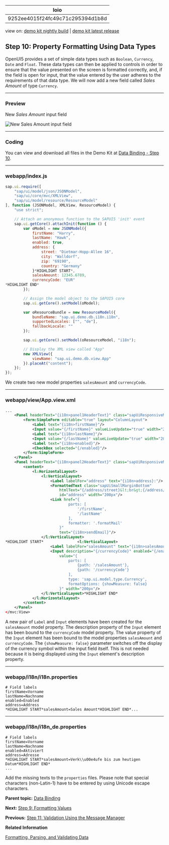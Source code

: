 <!-- loio9252ee4015f24fc49c71c295394d1b8d -->

| loio |
| -----|
| 9252ee4015f24fc49c71c295394d1b8d |

<div id="loio">

view on: [demo kit nightly build](https://openui5nightly.hana.ondemand.com/#/topic/9252ee4015f24fc49c71c295394d1b8d) | [demo kit latest release](https://openui5.hana.ondemand.com/#/topic/9252ee4015f24fc49c71c295394d1b8d)</div>

## Step 10: Property Formatting Using Data Types

OpenUI5 provides a set of simple data types such as `Boolean`, `Currency`, `Date` and `Float`. These data types can then be applied to controls in order to ensure that the value presented on the screen is formatted correctly, and, if the field is open for input, that the value entered by the user adheres to the requirements of that data type. We will now add a new field called *Sales Amount* of type `Currency`.

***

### Preview

   
  
<a name="loio9252ee4015f24fc49c71c295394d1b8d__fig_r1j_pst_mr"/>New *Sales Amount* input field

 ![](loiod15f8bc61efe47d9af2afdeea943cd9c_HiRes.png "New Sales Amount input field ") 

***

### Coding

You can view and download all files in the Demo Kit at [Data Binding - Step 10](https://openui5.hana.ondemand.com/explored.html#/sample/sap.ui.core.tutorial.databinding.10/preview).

***

### webapp/index.js

``` js
sap.ui.require([
	"sap/ui/model/json/JSONModel",
	"sap/ui/core/mvc/XMLView",
	"sap/ui/model/resource/ResourceModel"
], function (JSONModel, XMLView, ResourceModel) {
	"use strict";

	// Attach an anonymous function to the SAPUI5 'init' event
	sap.ui.getCore().attachInit(function () {
		var oModel = new JSONModel({
			firstName: "Harry",
			lastName: "Hawk",
			enabled: true,
			address: {
				street: "Dietmar-Hopp-Allee 16",
				city: "Walldorf",
				zip: "69190",
				country: "Germany"
			}*HIGHLIGHT START*,
			salesAmount: 12345.6789,
			currencyCode: "EUR"
*HIGHLIGHT END*
		});

		// Assign the model object to the SAPUI5 core
		sap.ui.getCore().setModel(oModel);

		var oResourceBundle = new ResourceModel({
			bundleName: "sap.ui.demo.db.i18n.i18n",
			supportedLocales: ["", "de"],
			fallbackLocale: ""
		});

		sap.ui.getCore().setModel(oResourceModel, "i18n");

		// Display the XML view called "App"
		new XMLView({
			viewName: "sap.ui.demo.db.view.App"
		}).placeAt("content");
	});
});

```

We create two new model properties `salesAmount` and `currencyCode`.

***

### webapp/view/App.view.xml

``` xml
...
	<Panel headerText="{i18n>panel1HeaderText}" class="sapUiResponsiveMargin" width="auto">
		<form:SimpleForm editable="true" layout="ColumnLayout">
			<Label text="{i18n>firstName}"/>
			<Input value="{/firstName}" valueLiveUpdate="true" width="200px" enabled="{/enabled}"/>
			<Label text="{i18n>lastName}"/>
			<Input value="{/lastName}" valueLiveUpdate="true" width="200px" enabled="{/enabled}"/>
			<Label text="{i18n>enabled}"/>
			<CheckBox selected="{/enabled}"/>
		</form:SimpleForm>
	</Panel>
	<Panel headerText="{i18n>panel2HeaderText}" class="sapUiResponsiveMargin" width="auto">
		<content>
			<l:HorizontalLayout>
				<l:VerticalLayout>
					<Label labelFor="address" text="{i18n>address}:"/>
					<FormattedText class="sapUiSmallMarginBottom"
						htmlText="{/address/street}&lt;br&gt;{/address/zip} {/address/city}&lt;br&gt;{/address/country}"
						id="address" width="200px"/>
					<Link href="{
							parts: [
								'/firstName',
								'/lastName'
							],
							formatter: '.formatMail'
						}"
						text="{i18n>sendEmail}"/>
				</l:VerticalLayout>
*HIGHLIGHT START*				<l:VerticalLayout>
					<Label labelFor="salesAmount" text="{i18n>salesAmount}:"/>
					<Input description="{/currencyCode}" enabled="{/enabled}" id="salesAmount"
						value="{
							parts: [
								{path: '/salesAmount'},
								{path: '/currencyCode'}
							],
							type: 'sap.ui.model.type.Currency',
							formatOptions: {showMeasure: false}
						}" width="200px"/>
				</l:VerticalLayout>*HIGHLIGHT END*
			</l:HorizontalLayout>
		</content>
	</Panel>
</mvc:View>
```

A new pair of `Label` and `Input` elements have been created for the `salesAmount` model property. The description property of the `Input` element has been bound to the `currencyCode` model property. The value property of the `Input` element has been bound to the model properties `salesAmount` and `currencyCode`. The `{showMeasure: false}` parameter switches off the display of the currency symbol within the input field itself. This is not needed because it is being displayed using the `Input` element's description property.

***

### webapp/i18n/i18n.properties

``` prefs
# Field labels
firstName=Vorname
lastName=Nachname
enabled=Enabled
address=Address
*HIGHLIGHT START*salesAmount=Sales Amount*HIGHLIGHT END*...
```

***

### webapp/i18n/i18n\_de.properties

``` prefs
# Field labels
firstName=Vorname
lastName=Nachname
enabled=Aktiviert
address=Adresse
*HIGHLIGHT START*salesAmount=Verk\\u00e4ufe bis zum heutigen Datum*HIGHLIGHT END*
...
```

Add the missing texts to the `properties` files. Please note that special characters \(non-Latin-1\) have to be entered by using Unicode escape characters.

**Parent topic:** [Data Binding](Data_Binding_e531093.md "In this tutorial, we will explain the concepts of data binding in OpenUI5.")

**Next:** [Step 9: Formatting Values](Step_9_Formatting_Values_6fdf0ac.md "We also want to provide our users a way of contacting Harry Hawk. Therefore we will add a link that sends an e-mail to Harry. To achieve that we will convert our data in the model to match the sap.m.URLHelper.normalizeEmail API. As soon as the user changes the name, the e-mail will also change. We will need a custom formatter function for this.")

**Previous:** [Step 11: Validation Using the Message Manager](Step_11_Validation_Using_the_Message_Manager_b8c4e53.md "So far, we have created a currency field that can format itself correctly. The currency data type also has the ability to validate that user input adheres to to the requirements of a currency; however, data type validation functions are managed by OpenUI5, which of itself has no mechanism for reporting error messages back to the UI; therefore, we need a mechanism for reporting error messages raised by validation functions back to the user. In this step, we will connect the entire view to a feature known as the &quot;Message Manager&quot;. Once this connection is established, any validation error messages generated based on the user input will be passed to the message manager which in turn will connect them to the appropriate view and control that caused the error.")

**Related Information**  


[Formatting, Parsing, and Validating Data](Formatting,_Parsing,_and_Validating_Data_07e4b92.md "Data that is presented on the UI often has to be converted so that is human readable and fits to the locale of the user. On the other hand, data entered by the user has to be parsed and validated to be understood by the data source. For this purpose, you use formatters and data types.")

